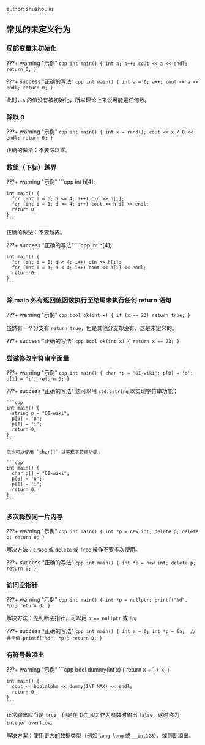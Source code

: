 author: shuzhouliu

## 常见的未定义行为

### 局部变量未初始化

???+ warning "示例"
    ```cpp
    int main() {
      int a;
      a++;
      cout << a << endl;
      return 0;
    }
    ```

???+ success "正确的写法"
    ```cpp
    int main() {
      int a = 0;
      a++;
      cout << a << endl;
      return 0;
    }
    ```

此时，`a` 的值没有被初始化，所以理论上来说可能是任何数。

### 除以 0


???+ warning "示例"
    ```cpp
    int main() {
      int x = rand();
      cout << x / 0 << endl;
      return 0;
    }
    ```

正确的做法：不要除以零。

### 数组（下标）越界

???+ warning "示例"
    ```cpp
    int h[4];
    
    int main() {
      for (int i = 0; i <= 4; i++) cin >> h[i];
      for (int i = 1; i <= 4; i++) cout << h[i] << endl;
      return 0;
    }
    ```

正确的做法：不要越界。

???+ success "正确的写法"
    ```cpp
    int h[4];
    
    int main() {
      for (int i = 0; i < 4; i++) cin >> h[i];
      for (int i = 1; i < 4; i++) cout << h[i] << endl;
      return 0;
    }
    ```

### 除 main 外有返回值函数执行至结尾未执行任何 return 语句

???+ warning "示例"
    ```cpp
    bool ok(int x) {
      if (x == 23) return true;
    }
    ```

虽然有一个分支有 `return true`，但是其他分支却没有，这是未定义的。

???+ success "正确的写法"
    ```cpp
    bool ok(int x) {
      return x == 23;
    }
    ```

### 尝试修改字符串字面量

???+ warning "示例"
    ```cpp
    int main() {
      char *p = "OI-wiki";
      p[0] = 'o';
      p[1] = 'i';
      return 0;
    }
    ```

???+ success "正确的写法"
    您可以用 `std::string` 以实现字符串功能：
    
    ```cpp
    int main() {
      string p = "OI-wiki";
      p[0] = 'o';
      p[1] = 'i';
      return 0;
    }
    ```
    
    您也可以使用 `char[]` 以实现字符串功能：
    
    ```cpp
    int main() {
      char p[] = "OI-wiki";
      p[0] = 'o';
      p[1] = 'i';
      return 0;
    }
    ```

### 多次释放同一片内存

???+ warning "示例"
    ```cpp
    int main() {
      int *p = new int;
      delete p;
      delete p;
      return 0;
    }
    ```

解决方法：`erase` 或 `delete` 或 `free` 操作不要多次使用。

???+ success "正确的写法"
    ```cpp
    int main() {
      int *p = new int;
      delete p;
      return 0;
    }
    ```

### 访问空指针

???+ warning "示例"
    ```cpp
    int main() {
      int *p = nullptr;
      printf("%d", *p);
      return 0;
    }
    ```

解决方法：先判断空指针，可以用 `p == nullptr` 或 `!p`。

???+ success "正确的写法"
    ```cpp
    int main() {
      int a = 0;
      int *p = &a;  // 非空值
      printf("%d", *p);
      return 0;
    }
    ```

### 有符号数溢出

???+ warning "示例"
    ```cpp
    bool dummy(int x) { return x + 1 > x; }
    
    int main() {
      cout << boolalpha << dummy(INT_MAX) << endl;
      return 0;
    }
    ```

正常输出应当是 `true`，但是在 `INT_MAX` 作为参数时输出 `false`，这时称为 `integer overflow`。

解决方案：使用更大的数据类型（例如 `long long` 或 `__int128`），或判断溢出。
